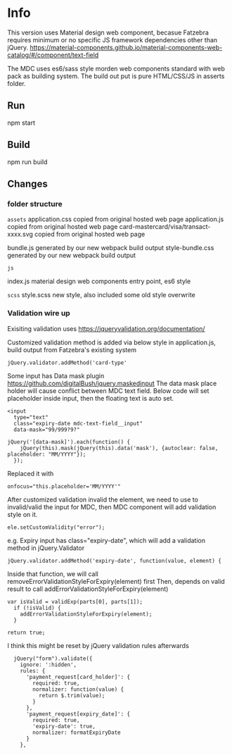 # Info
This version uses Material design web component, becasue Fatzebra requires minimum or no specific JS framework dependencies other than jQuery.
https://material-components.github.io/material-components-web-catalog/#/component/text-field

The MDC uses es6/sass style morden web components standard with web pack as building system. The build out put is pure HTML/CSS/JS in asserts folder.

## Run
npm start

## Build
npm run build

## Changes
### folder structure
`assets`
application.css copied from original hosted web page
application.js copied from original hosted web page
card-mastercard/visa/transact-xxxx.svg copied from original hosted web page

bundle.js generated by our new webpack build output
style-bundle.css generated by our new webpack build output

`js`

index.js material design web components entry point, es6 style

`scss`
style.scss new style, also included some old style overwrite

### Validation wire up
Exisiting validation uses https://jqueryvalidation.org/documentation/

Customized validation method is added via below style in application.js, build output from Fatzebra's existing system
```
jQuery.validator.addMethod('card-type'
```

Some input has Data mask plugin
https://github.com/digitalBush/jquery.maskedinput
The data mask place holder will cause conflict between MDC text field. Below code will set placeholder inside input, then the floating text is auto set.
```
<input
  type="text"
  class="expiry-date mdc-text-field__input"
  data-mask="99/999?9?"

jQuery('[data-mask]').each(function() {
    jQuery(this).mask(jQuery(this).data('mask'), {autoclear: false, placeholder: "MM/YYYY"});
  });
```
Replaced it with
```
onfocus="this.placeholder='MM/YYYY'"
```

After customized validation invalid the element, we need to use to invalid/valid the input for MDC, then MDC component will add validation style on it.
```
ele.setCustomValidity("error");
```

e.g.
Expiry input has class="expiry-date", which will add a validation method in jQuery.Validator
```
jQuery.validator.addMethod('expiry-date', function(value, element) {
```

Inside that function, we will call removeErrorValidationStyleForExpiry(element) first
Then, depends on valid result to call addErrorValidationStyleForExpiry(element)

```
var isValid = validExp(parts[0], parts[1]);
  if (!isValid) {
    addErrorValidationStyleForExpiry(element);
  }

return true;
```

I think this might be reset by jQuery validation rules afterwards
```
  jQuery("form").validate({
    ignore: ':hidden',
    rules: {
      'payment_request[card_holder]': {
        required: true,
        normalizer: function(value) {
          return $.trim(value);
        }
      },
      'payment_request[expiry_date]': {
        required: true,
        'expiry-date': true,
        normalizer: formatExpiryDate
      }
    },
```
